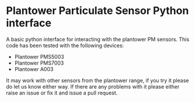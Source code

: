 # Plantower Particulate Sensor Python interface
A basic python interface for interacting with the plantower PM sensors.  This code has been tested with the following devices:
 * Plantower PMS5003
 * Plantower PMS7003
 * Plantower A003
 
 It may work with other sensors from the plantower range, if you try it please do let us know either way.  If there are any problems with it please either raise an issue or fix it and issue a pull request.
